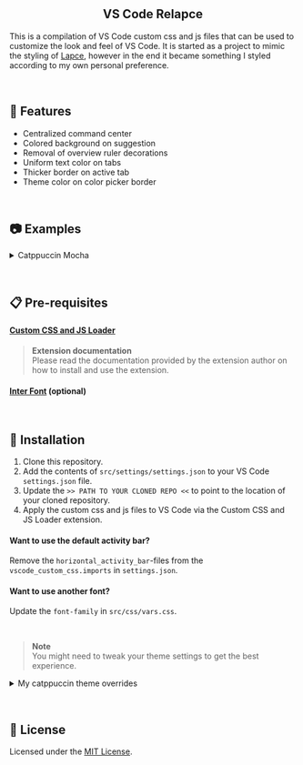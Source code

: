 <h2 align="center">
    <img src="https://raw.githubusercontent.com/adriankarlen/vscode-relapce/main/assets/transparent.png" height="30" width="0px"/>
    VS Code Relapce
    <img src="https://raw.githubusercontent.com/adriankarlen/www/main/assets/transparent.png" height="30" width="0px"/>
</h2>

This is a compilation of VS Code custom css and js files that can be used to
customize the look and feel of VS Code. It is started as a project to mimic the
styling of [Lapce](https://lapce.dev), however in the end it became something I
styled according to my own personal preference.

&nbsp;

## 🌟 Features

-   Centralized command center
-   Colored background on suggestion
-   Removal of overview ruler decorations
-   Uniform text color on tabs
-   Thicker border on active tab
-   Theme color on color picker border

&nbsp;

## 📷 Examples

<details>
    <summary>Catppuccin Mocha</summary>
    <img src="https://raw.githubusercontent.com/adriankarlen/vscode-relapce/main/assets/preview.webp"/>
</details>

&nbsp;

## 📋 Pre-requisites

#### [Custom CSS and JS Loader](https://github.com/be5invis/vscode-custom-css)

> **Extension documentation**\
> Please read the documentation provided by the extension author on how to install
> and use the extension.

#### [Inter Font](https://rsms.me/inter/) (optional)

&nbsp;

## 🚀 Installation

1.  Clone this repository.
2.  Add the contents of `src/settings/settings.json` to your VS Code
    `settings.json` file.
3.  Update the `>> PATH TO YOUR CLONED REPO <<` to point to the location of your
    cloned repository.
4.  Apply the custom css and js files to VS Code via the Custom CSS and JS
    Loader extension.

#### Want to use the default activity bar?

Remove the `horizontal_activity_bar`-files from the `vscode_custom_css.imports`
in `settings.json`.

#### Want to use another font?

Update the `font-family` in `src/css/vars.css`.

&nbsp;

> **Note**\
> You might need to tweak your theme settings to get the best experience.

<details>
    <summary>My catppuccin theme overrides</summary>

```json
"catppuccin.customUIColors": {
    "all": {
        "editorGroupHeader.tabsBackground": "base",
        "editorGroupHeader.tabsBorder": "crust",
        "editorGroup.border": "crust",
        "widget.border": "crust",
        "titleBar.activeBackground": "mantle",
        "panel.background": "base",
        "panel.border": "crust",
        "panelTitle.activeBorder": "accent",
        "sideBar.border": "crust",
        "sideBarSectionHeader.background": "base",
        "sideBarSectionHeader.border": "crust",
        "activityBar.background": "mantle",
        "activityBar.border": "crust",
        "scrollbarSlider.background": "surface0",
        "scrollbarSlider.hoverBackground": "surface1",
        "scrollbarSlider.activeBackground": "surface1",
        "statusBar.background": "mantle",
        "statusBar.foreground": "subtext1",
        "commandCenter.border": "crust",
        "commandCenter.background": "base",
        "commandCenter.activeBorder": "crust",
        "commandCenter.activeBackground": "base",
        "commandCenter.activeForeground": "subtext1",
        "commandCenter.inactiveBorder": "crust",
        "input.background": "base",
        "editorWidget.border": "crust",
        "editorHoverWidget.border": "crust",
        "editorSuggestWidget.border": "crust",
        "list.hoverBackground": "crust",
        "list.activeSelectionBackground": "surface0",
        "notifications.border": "crust",
        "notifications.background": "mantle",
        "notificationToast.border": "crust",
        "tab.inactiveForeground": "subtext0",
        "titleBar.border": "crust",
        "tab.border": "crust",
        "merge.border": "crust"
    },
},
```

</details>

&nbsp;

## 📜 License

Licensed under the [MIT License](./LICENSE).

